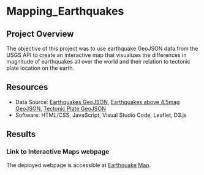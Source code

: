 # Mapping_Earthquakes

## Project Overview
The objective of this project was to use earthquake GeoJSON data from the USGS API to create an interactive map that visualizes the differences in magnitude of earthquakes all over the world and their relation to tectonic plate location on the earth.

## Resources
- Data Source: [Earthquakes GeoJSON](https://earthquake.usgs.gov/earthquakes/feed/v1.0/summary/all_week.geojson), [Earthquakes above 4.5mag GeoJSON](https://earthquake.usgs.gov/earthquakes/feed/v1.0/summary/4.5_week.geojson), [Tectonic Plate GeoJSON](https://raw.githubusercontent.com/fraxen/tectonicplates/master/GeoJSON/PB2002_boundaries.json)
- Software: HTML/CSS, JavaScript, Visual Studio Code, Leaflet, D3.js 

## Results

### Link to Interactive Maps webpage
The deployed webpage is accessible at [Earthquake Map](https://reed-daniel.github.io/Mapping_Earthquakes).
